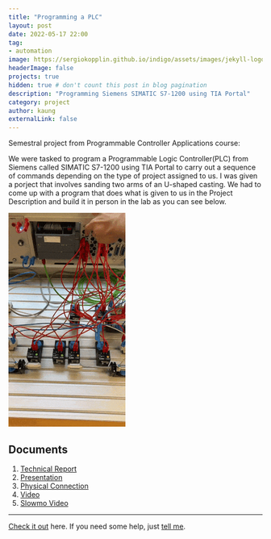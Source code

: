 ```yaml
---
title: "Programming a PLC"
layout: post
date: 2022-05-17 22:00
tag: 
- automation
image: https://sergiokopplin.github.io/indigo/assets/images/jekyll-logo-light-solid.png
headerImage: false
projects: true
hidden: true # don't count this post in blog pagination
description: "Programming Siemens SIMATIC S7-1200 using TIA Portal"
category: project
author: kaung
externalLink: false
---
```


Semestral project from Programmable Controller Applications course:

We were tasked to program a Programmable Logic Controller(PLC) from Siemens called SIMATIC S7-1200 using TIA Portal to carry out a sequence of commands depending on the type of project assigned to us. I was given a porject that involves sanding two arms of an U-shaped casting. We had to come up with a program that does what is given to us in the Project Description and build it in person in the lab as you can see below.

![Alt Text](https://raw.githubusercontent.com/KengHtet22/Programming-a-PLC/main/Motor%20movement.gif)

## Documents

1. [Technical Report](/assets/Semestral-Task.pdf)
2. [Presentation](/assets/Project-A-Presentation.pdf)
3. [Physical Connection](/assets/images/Physical-connection.jpg)
4. [Video](https://github.com/KengHtet22/Programming-a-PLC/blob/main/Physical%20video.mp4)
5. [Slowmo Video](https://github.com/KengHtet22/Programming-a-PLC/blob/main/Physical%20slowmo.mp4)

---

[Check it out](https://github.com/KengHtet22/Programming-a-PLC/) here.
If you need some help, just [tell me](https://github.com/KengHtet22/Programming-a-PLC/issues).
